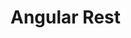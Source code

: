 <div class="pull-right">
    <a href="https://github.com/ressurectit/ng-rest">
        <span class="fab fa-github"></span>
    </a>
</div>

# Angular Rest